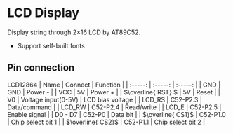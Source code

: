 # LCD Display

Display string through 2×16 LCD by AT89C52.

- Support self-built fonts


## Pin connection
LCD12864
| Name | Connect | Function |
| :-----: | :-----: | :-----: |
| GND | GND | Power - |
| VCC | 5V | Power + |
| $\overline{ RST} $ | 5V | Reset |
| V0 | Voltage input(0-5V) | LCD bias voltage |
| LCD_RS | C52-P2.3 | Data/command |
| LCD_RW | C52-P2.4 | Read/write |
| LCD_E | C52-P2.5 | Enable signal |
| D0 - D7 | C52-P0 | Data bit |
| $\overline{ CS1}$ | C52-P1.0 | Chip select bit 1 |
| $\overline{ CS2}$ | C52-P1.1 | Chip select bit 2 |
